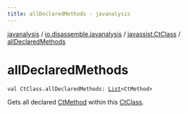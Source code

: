 ```yaml
---
title: allDeclaredMethods - javanalysis
---
```


[javanalysis](../../index.html) / [io.disassemble.javanalysis](../index.html) / [javassist.CtClass](index.html) / [allDeclaredMethods](./all-declared-methods.html)

# allDeclaredMethods

`val CtClass.allDeclaredMethods: `[`List`](https://kotlinlang.org/api/latest/jvm/stdlib/kotlin.collections/-list/index.html)`<CtMethod>`

Gets all declared [CtMethod](#) within this [CtClass](#).

